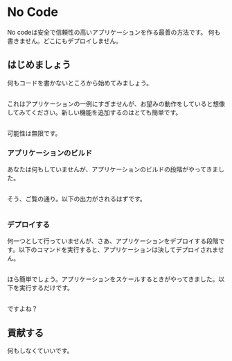# No Code

No codeは安全で信頼性の高いアプリケーションを作る最善の方法です。
何も書きません。どこにもデプロイしません。

## はじめましょう

何もコードを書かないところから始めてみましょう。

```

```

これはアプリケーションの一例にすぎませんが、お望みの動作をしていると想像してみてください。新しい機能を追加するのはとても簡単です。


```

```

可能性は無限です。

### アプリケーションのビルド

あなたは何もしていませんが、アプリケーションのビルドの段階がやってきました。

```

```

そう、ご覧の通り。以下の出力がされるはずです。

```

```

### デプロイする

何一つとして行っていませんが、さあ、アプリケーションをデプロイする段階です。以下のコマンドを実行すると、アプリケーションは決してデプロイされません。

```

```

ほら簡単でしょう。アプリケーションをスケールするときがやってきました。以下を実行するだけです。

```

```

ですよね？

## 貢献する

何もしなくていいです。
